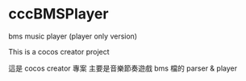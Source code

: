 # cccBMSPlayer
bms music player (player only version)

This is a cocos creator project

這是 cocos creator 專案
主要是音樂節奏遊戲 bms 檔的 parser & player
